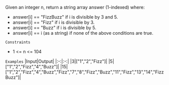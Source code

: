 Given an integer n, return a string array answer (1-indexed) where:

- answer[i] == "FizzBuzz" if i is divisible by 3 and 5.
- answer[i] == "Fizz" if i is divisible by 3.
- answer[i] == "Buzz" if i is divisible by 5.
- answer[i] == i (as a string) if none of the above conditions are true.

`Constraints`
- 1 <= n <= 104

`Examples`
|Input|Output|
|:-:|:-:|
|3|["1","2","Fizz"]|
|5|["1","2","Fizz","4","Buzz"]|
|15|["1","2","Fizz","4","Buzz","Fizz","7","8","Fizz","Buzz","11","Fizz","13","14","FizzBuzz"]|
